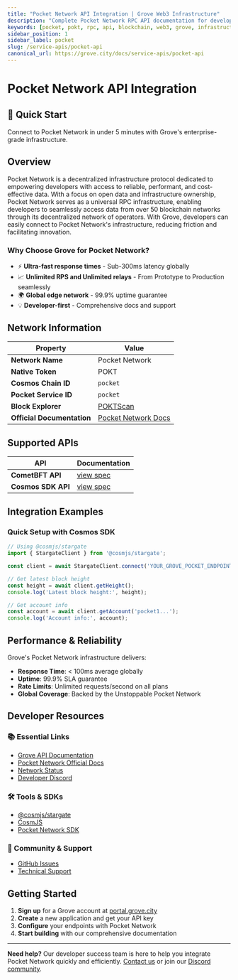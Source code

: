 ```yaml
---
title: "Pocket Network API Integration | Grove Web3 Infrastructure"
description: "Complete Pocket Network RPC API documentation for developers. Fast, reliable Pocket Network blockchain access with Grove's enterprise infrastructure. Get started in minutes."
keywords: [pocket, pokt, rpc, api, blockchain, web3, grove, infrastructure, developers, integration]
sidebar_position: 1
sidebar_label: pocket
slug: /service-apis/pocket-api
canonical_url: https://grove.city/docs/service-apis/pocket-api
---
```


# Pocket Network API Integration

<div style={{background: "linear-gradient(135deg, #4c51bf 0%, #805ad5 100%)", color: "white", padding: "1.5rem", borderRadius: "8px", margin: "1rem 0"}}>
  <h2 style={{color: "white", marginTop: 0}}>🚀 Quick Start</h2>
  <p style={{marginBottom: 0, fontSize: "1.1rem"}}>Connect to Pocket Network in under 5 minutes with Grove's enterprise-grade infrastructure.</p>
</div>

## Overview

Pocket Network is a decentralized infrastructure protocol dedicated to empowering developers with access to reliable, performant, and cost-effective data. With a focus on open data and infrastructure ownership, Pocket Network serves as a universal RPC infrastructure, enabling developers to seamlessly access data from over 50 blockchain networks through its decentralized network of operators. With Grove, developers can easily connect to Pocket Network's infrastructure, reducing friction and facilitating innovation.

### Why Choose Grove for Pocket Network?

- ⚡ **Ultra-fast response times** - Sub-300ms latency globally
- 📈 **Unlimited RPS and Unlimited relays** - From Prototype to Production seamlessly
- 🌍 **Global edge network** - 99.9% uptime guarantee
- 💡 **Developer-first** - Comprehensive docs and support

## Network Information

| Property | Value |
|----------|-------|
| **Network Name** | Pocket Network |
| **Native Token** | POKT |
| **Cosmos Chain ID** | `pocket` |
| **Pocket Service ID** | `pocket` |
| **Block Explorer** | [POKTScan](https://poktscan.com) |
| **Official Documentation** | [Pocket Network Docs](https://docs.pokt.network/) |

## Supported APIs

| API | Documentation |
| --- | ------------- |
| **CometBFT API** | [view spec](../grove-api/api-definition/definition#cosmos--cometbft) |
| **Cosmos SDK API** | [view spec](../grove-api/api-definition/definition#cosmos--cometbft) |

## Integration Examples

### Quick Setup with Cosmos SDK

```javascript
// Using @cosmjs/stargate
import { StargateClient } from '@cosmjs/stargate';

const client = await StargateClient.connect('YOUR_GROVE_POCKET_ENDPOINT');

// Get latest block height
const height = await client.getHeight();
console.log('Latest block height:', height);

// Get account info
const account = await client.getAccount('pocket1...');
console.log('Account info:', account);
```

## Performance & Reliability

Grove's Pocket Network infrastructure delivers:

- **Response Time**: < 100ms average globally
- **Uptime**: 99.9% SLA guarantee  
- **Rate Limits**: Unlimited requests/second on all plans
- **Global Coverage**: Backed by the Unstoppable Pocket Network

## Developer Resources

### 📚 Essential Links
- [Grove API Documentation](../grove-api/overview/grove-api)
- [Pocket Network Official Docs](https://docs.pokt.network/)
- [Network Status](https://status.grove.city)
- [Developer Discord](https://discord.gg/build-with-grove)

### 🛠️ Tools & SDKs
- [@cosmjs/stargate](https://www.npmjs.com/package/@cosmjs/stargate)
- [CosmJS](https://github.com/cosmos/cosmjs)
- [Pocket Network SDK](https://docs.pokt.network/)

### 💬 Community & Support
- [GitHub Issues](https://github.com/buildwithgrove/path)  
- [Technical Support](https://discord.com/channels/824324475256438814/1150805396085293106)

## Getting Started

1. **Sign up** for a Grove account at [portal.grove.city](https://portal.grove.city)
2. **Create** a new application and get your API key
3. **Configure** your endpoints with Pocket Network
4. **Start building** with our comprehensive documentation

---

<div style={{background: "#f8f9fa", padding: "1rem", borderLeft: "4px solid #007bff", margin: "1rem 0"}}>
  <strong>Need help?</strong> Our developer success team is here to help you integrate Pocket Network quickly and efficiently. <a href="mailto:portal@grove.city">Contact us</a> or join our <a href="https://discord.gg/build-with-grove">Discord community</a>.
</div>
